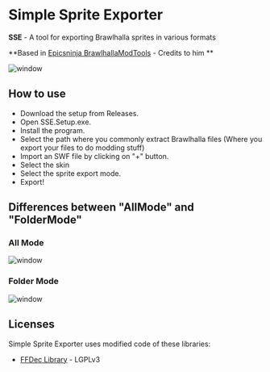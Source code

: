 # Simple Sprite Exporter

**SSE** - A tool for exporting Brawlhalla sprites in various formats  

**Based in [Epicsninja BrawlhallaModTools](https://github.com/Epicsninja/BrawlhallaModTools) - Credits to him **

![window](https://github.com/LordShadow505/SimpleSpriteExporter-Brawlhalla/blob/main/Wiki/SSE-img.png)

## How to use

* Download the setup from Releases.
* Open SSE.Setup.exe.
* Install the program.
* Select the path where you commonly extract Brawlhalla files (Where you export your files to do modding stuff)
* Import an SWF file by clicking on "+" button.
* Select the skin 
* Select the sprite export mode.
* Export!  

## Differences between "AllMode" and "FolderMode"
### All Mode
![window](https://github.com/LordShadow505/SimpleSpriteExporter-Brawlhalla/blob/main/Wiki/AllMode.png)
### Folder Mode
![window](https://github.com/LordShadow505/SimpleSpriteExporter-Brawlhalla/blob/main/Wiki/FolderMode.png)

## Licenses

Simple Sprite Exporter uses modified code of these libraries:

* [FFDec Library](https://github.com/jindrapetrik/jpexs-decompiler) - LGPLv3
